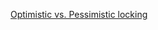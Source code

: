 [Optimistic vs. Pessimistic locking](https://stackoverflow.com/questions/129329/optimistic-vs-pessimistic-locking/129397#129397)
